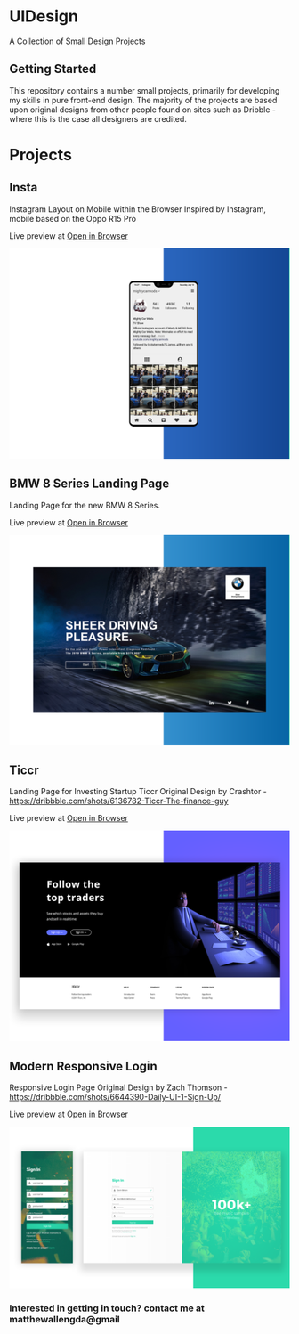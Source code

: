 # UIDesign
A Collection of Small Design Projects

## Getting Started

This repository contains a number small projects, primarily for developing my skills in pure front-end design. The majority of the projects are based upon original designs from other people found on sites such as Dribble - where this is the case all designers are credited.

# Projects

## Insta
Instagram Layout on Mobile within the Browser
Inspired by Instagram, mobile based on the Oppo R15 Pro

Live preview at [Open in Browser](https://htmlpreview.github.io/?https://raw.githubusercontent.com/imMatt/UIDesign/master/Insta/Instagram.html)

![Instagram Layout on Mobile](https://raw.githubusercontent.com/imMatt/UIDesign/master/Insta/screenshot.png "Instagram Layout on Mobile")


## BMW 8 Series Landing Page
Landing Page for the new BMW 8 Series.

Live preview at [Open in Browser](https://htmlpreview.github.io/?https://raw.githubusercontent.com/imMatt/UIDesign/master/Bmw8Series/index.html)

![Landing Page](https://raw.githubusercontent.com/imMatt/UIDesign/master/Bmw8Series/screenshot.png "Landing Page")


##  Ticcr
Landing Page for Investing Startup Ticcr
Original Design by Crashtor - https://dribbble.com/shots/6136782-Ticcr-The-finance-guy

Live preview at [Open in Browser](https://htmlpreview.github.io/?https://raw.githubusercontent.com/imMatt/UIDesign/master/Ticcr/index.html)

![Ticcr UI Design](https://raw.githubusercontent.com/imMatt/UIDesign/master/Ticcr/screenshot.png "Ticcr UI Design")


## Modern Responsive Login
Responsive Login Page
Original Design by Zach Thomson - https://dribbble.com/shots/6644390-Daily-UI-1-Sign-Up/

Live preview at [Open in Browser](https://htmlpreview.github.io/?https://raw.githubusercontent.com/imMatt/UIDesign/master/SplitAuth/login.html)

![Modern Responsive Login](https://raw.githubusercontent.com/imMatt/UIDesign/master/SplitAuth/screenshot.png "Modern Responsive Login")

### Interested in getting in touch? contact me at matthewallengda@gmail